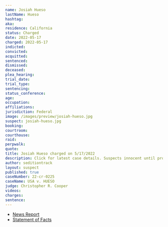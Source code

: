 ```yaml
---
name: Josiah Hueso
lastName: Hueso
hashtag:
aka:
residence: California
status: Charged
date: 2022-05-17
charged: 2022-05-17
indicted:
convicted:
acquitted:
sentenced:
dismissed:
deceased:
plea_hearing:
trial_date:
trial_type:
sentencing:
status_conference:
age:
occupation:
affiliations:
jurisdiction: Federal
image: /images/preview/josiah-hueso.jpg
suspect: josiah-hueso.jpg
booking:
courtroom:
courthouse:
raid:
perpwalk:
quote:
title: Josiah Hueso charged on 5/17/2022
description: Click for latest case details. Suspects innocent until proven guilty.
author: seditiontrack
layout: suspect
published: true
caseNumber: 22-cr-0225
caseName: USA v. HUESO
judge: Christopher R. Cooper
videos:
charges:
sentence:
---
```

- [News Report](https://www.sandiegouniontribune.com/news/courts/story/2022-05-27/hueso-capitol-arrest)
- [Statement of Facts](https://www.justice.gov/usao-dc/case-multi-defendant/file/1509781/download)
